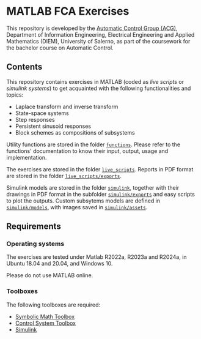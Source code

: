 # MATLAB FCA Exercises

This repository is developed by the [Automatic Control Group (ACG)](http://www.automatica.unisa.it/), Department of Information Engineering, Electrical Engineering and Applied Mathematics (DIEM), University of Salerno, as part of the coursework for the bachelor course on Automatic Control.

## Contents

This repository contains exercises in MATLAB (coded as *live scripts* or *simulink systems*) to get acquainted with the following functionalities and topics:

* Laplace transform and inverse transform
* State-space systems
* Step responses
* Persistent sinusoid responses
* Block schemes as compositions of subsystems

Utility functions are stored in the folder [`functions`](./functions/). Please refer to the functions' documentation to know their input, output, usage and implementation.

The exercises are stored in the folder [`live_scripts`](./live_scripts/). Reports in PDF format are stored in the folder [`live_scripts/exports`](./live_scripts/exports).

Simulink models are stored in the folder [`simulink`](./simulink/), together with their drawings in PDF format in the subfolder [`simulink/exports`](./simulink/exports/) and easy scripts to plot the outputs. Custom subsytems models are defined in [`simulink/models`](./simulink/models/), with images saved in [`simulink/assets`](./simulink/assets/).

## Requirements

### Operating systems

The exercises are tested under Matlab R2022a, R2023a and R2024a, in Ubuntu 18.04 and 20.04, and Windows 10.

Please do not use MATLAB online.

### Toolboxes

The following toolboxes are required:

* [Symbolic Math Toolbox](https://it.mathworks.com/help/symbolic/)
* [Control System Toolbox](https://it.mathworks.com/products/control.html)
* [Simulink](https://it.mathworks.com/products/simulink.html)
